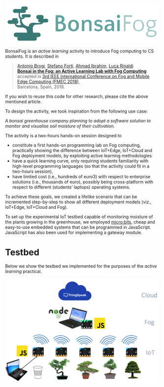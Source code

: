 ![Bonsai](./img/logo.png)

BonsaiFog is an _active learning_ activity to introduce Fog computing to CS students. It is described in 

> [Antonio Brogi](http://pages.di.unipi.it/brogi), [Stefano Forti](http://pages.di.unipi.it/forti), [Ahmad Ibrahim](http://pages.di.unipi.it/ibrahim), [Luca Rinaldi](http://lucar.in) <br>
> **[Bonsai in the Fog: an Active Learning Lab with Fog Computing](http://pages.di.unipi.it/forti/research/)** <br>
> accepted in [3rd IEEE International Conference on Fog and Mobile Edge Computing (FMEC 2018)](http://emergingtechnet.org/FMEC2018/), <br>
> Barcelona, Spain, 2018.

If you wish to reuse this code for other research, please cite the above mentioned article.

To design the activity, we took inspiration from the following use case:

_A bonsai greenhouse company planning to adopt a software solution to monitor and visualise soil moisture of their cultivation._

The activity is a two-hours hands-on session designed to 

* constitute a first hands-on programming lab on Fog computing, practically showing the difference between IoT+Edge, IoT+Cloud and Fog deployment models, by exploiting active learning methodologies
* have a quick learning curve, only requiring students familiarity with high-level programming languages (so that the activity could fit in a two-hours session),
* have limited cost (i.e., hundreds of euro3) with respect to enterprise solutions (i.e., thousands of euro), possibly being cross-platform with respect to different (students’ laptops) operating systems.

To achieve these goals, we created a lifelike scenario that can be incremented step-by-step to show all different deployment models (viz., IoT+Edge, IoT+Cloud and Fog). 

To set up the experimental IoT testbed capable of monitoring moisture of the plants growing in the greenhouse, we employed [micro:bits](http://microbit.org), cheap and easy-to-use embedded systems that can be programmed in JavaScript. JavaScript has also been used for implementing a gateway module.

# Testbed

Below we show the testbed we implemented for the purposes of the _active learning_ practical.

![testbed](./img/testbed.png)
